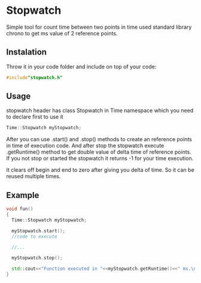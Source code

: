 # Stopwatch
Simple tool for count time between two points in time used standard library chrono to get ms value of 2 reference points.

## Instalation
Throw it in your code folder and include on top of your code:
```cpp
#include"stopwatch.h"
```
## Usage
stopwatch header has class Stopwatch in Time namespace which you need to declare first to use it
```cpp
Time::Stopwatch myStopwatch;
```
After you can use .start() and .stop() methods to create an reference points in time of execution code.
And after stop the stopwatch execute .getRuntime() method to get double value of delta time of reference points. If you not stop or started the stopwatch it returns -1 for your time execution.

It clears off begin and end to zero after giving you delta of time. So it can be reused multiple times.

## Example
```cpp
void fun()
{
  Time::Stopwatch myStopwatch;

  myStopwatch.start();
  //code to execute

  //...

  myStopwatch.stop();

  std::cout<<"Function executed in "<<myStopwatch.getRuntime()<<" ms.\n";
}
```
